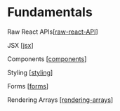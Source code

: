 # Fundamentals

Raw React APIs[[raw-react-API]]

JSX [[jsx]]

Components [[components]]

Styling [[styling]]

Forms [[forms]]

Rendering Arrays [[rendering-arrays]]



[//begin]: # "Autogenerated link references for markdown compatibility"
[raw-react-API]: raw-react-API.md "Raw React API"
[jsx]: jsx.md "JSX"
[components]: components.md "Components"
[styling]: styling.md "Styling"
[forms]: forms.md "Forms"
[rendering-arrays]: rendering-arrays.md "Rendering Arrays"
[//end]: # "Autogenerated link references"